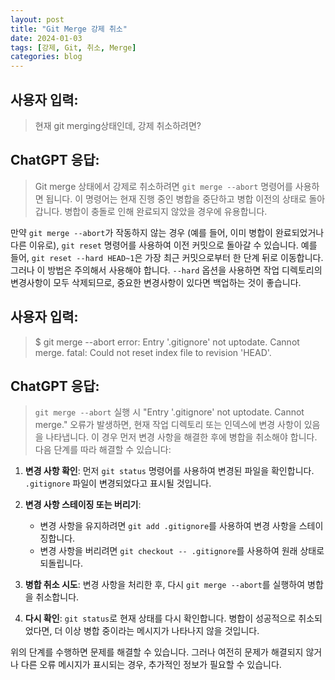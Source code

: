```yaml
---
layout: post
title: "Git Merge 강제 취소"
date: 2024-01-03
tags: [강제, Git, 취소, Merge]
categories: blog
---
```


## 사용자 입력:
> 현재  git merging상태인데, 강제 취소하려면?

## ChatGPT 응답:
> Git merge 상태에서 강제로 취소하려면 `git merge --abort` 명령어를 사용하면 됩니다. 이 명령어는 현재 진행 중인 병합을 중단하고 병합 이전의 상태로 돌아갑니다. 병합이 충돌로 인해 완료되지 않았을 경우에 유용합니다.

만약 `git merge --abort`가 작동하지 않는 경우 (예를 들어, 이미 병합이 완료되었거나 다른 이유로), `git reset` 명령어를 사용하여 이전 커밋으로 돌아갈 수 있습니다. 예를 들어, `git reset --hard HEAD~1`은 가장 최근 커밋으로부터 한 단계 뒤로 이동합니다. 그러나 이 방법은 주의해서 사용해야 합니다. `--hard` 옵션을 사용하면 작업 디렉토리의 변경사항이 모두 삭제되므로, 중요한 변경사항이 있다면 백업하는 것이 좋습니다.

## 사용자 입력:
> $ git merge --abort
error: Entry '.gitignore' not uptodate. Cannot merge.
fatal: Could not reset index file to revision 'HEAD'.

## ChatGPT 응답:
> `git merge --abort` 실행 시 "Entry '.gitignore' not uptodate. Cannot merge." 오류가 발생하면, 현재 작업 디렉토리 또는 인덱스에 변경 사항이 있음을 나타냅니다. 이 경우 먼저 변경 사항을 해결한 후에 병합을 취소해야 합니다. 다음 단계를 따라 해결할 수 있습니다:

1. **변경 사항 확인**: 먼저 `git status` 명령어를 사용하여 변경된 파일을 확인합니다. `.gitignore` 파일이 변경되었다고 표시될 것입니다.

2. **변경 사항 스테이징 또는 버리기**:
   - 변경 사항을 유지하려면 `git add .gitignore`를 사용하여 변경 사항을 스테이징합니다.
   - 변경 사항을 버리려면 `git checkout -- .gitignore`를 사용하여 원래 상태로 되돌립니다.

3. **병합 취소 시도**: 변경 사항을 처리한 후, 다시 `git merge --abort`를 실행하여 병합을 취소합니다.

4. **다시 확인**: `git status`로 현재 상태를 다시 확인합니다. 병합이 성공적으로 취소되었다면, 더 이상 병합 중이라는 메시지가 나타나지 않을 것입니다.

위의 단계를 수행하면 문제를 해결할 수 있습니다. 그러나 여전히 문제가 해결되지 않거나 다른 오류 메시지가 표시되는 경우, 추가적인 정보가 필요할 수 있습니다.

